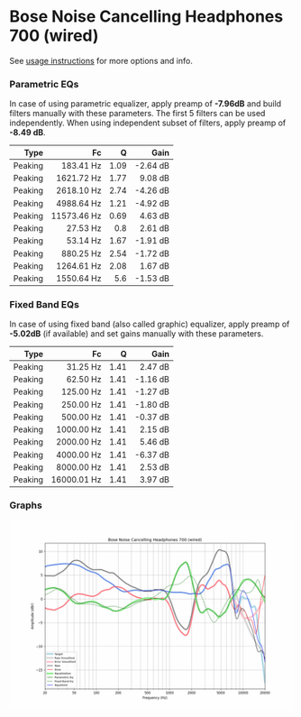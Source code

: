 # Bose Noise Cancelling Headphones 700 (wired)
See [usage instructions](https://github.com/jaakkopasanen/AutoEq#usage) for more options and info.

### Parametric EQs
In case of using parametric equalizer, apply preamp of **-7.96dB** and build filters manually
with these parameters. The first 5 filters can be used independently.
When using independent subset of filters, apply preamp of **-8.49 dB**.

| Type    | Fc          |    Q | Gain     |
|--------:|------------:|-----:|---------:|
| Peaking | 183.41 Hz   | 1.09 | -2.64 dB |
| Peaking | 1621.72 Hz  | 1.77 | 9.08 dB  |
| Peaking | 2618.10 Hz  | 2.74 | -4.26 dB |
| Peaking | 4988.64 Hz  | 1.21 | -4.92 dB |
| Peaking | 11573.46 Hz | 0.69 | 4.63 dB  |
| Peaking | 27.53 Hz    | 0.8  | 2.61 dB  |
| Peaking | 53.14 Hz    | 1.67 | -1.91 dB |
| Peaking | 880.25 Hz   | 2.54 | -1.72 dB |
| Peaking | 1264.61 Hz  | 2.08 | 1.67 dB  |
| Peaking | 1550.64 Hz  | 5.6  | -1.53 dB |

### Fixed Band EQs
In case of using fixed band (also called graphic) equalizer, apply preamp of **-5.02dB**
(if available) and set gains manually with these parameters.

| Type    | Fc          |    Q | Gain     |
|--------:|------------:|-----:|---------:|
| Peaking | 31.25 Hz    | 1.41 | 2.47 dB  |
| Peaking | 62.50 Hz    | 1.41 | -1.16 dB |
| Peaking | 125.00 Hz   | 1.41 | -1.27 dB |
| Peaking | 250.00 Hz   | 1.41 | -1.80 dB |
| Peaking | 500.00 Hz   | 1.41 | -0.37 dB |
| Peaking | 1000.00 Hz  | 1.41 | 2.15 dB  |
| Peaking | 2000.00 Hz  | 1.41 | 5.46 dB  |
| Peaking | 4000.00 Hz  | 1.41 | -6.37 dB |
| Peaking | 8000.00 Hz  | 1.41 | 2.53 dB  |
| Peaking | 16000.01 Hz | 1.41 | 3.97 dB  |

### Graphs
![](./Bose%20Noise%20Cancelling%20Headphones%20700%20(wired).png)